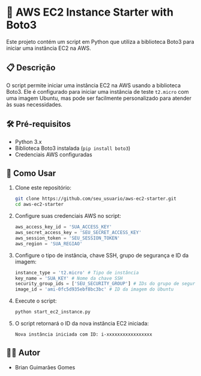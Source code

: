 # 🚀 AWS EC2 Instance Starter with Boto3

Este projeto contém um script em Python que utiliza a biblioteca Boto3 para iniciar uma instância EC2 na AWS. 

## 📋 Descrição

O script permite iniciar uma instância EC2 na AWS usando a biblioteca Boto3. Ele é configurado para iniciar uma instância de teste `t2.micro` com uma imagem Ubuntu, mas pode ser facilmente personalizado para atender às suas necessidades.

## 🛠️ Pré-requisitos

- Python 3.x
- Biblioteca Boto3 instalada (`pip install boto3`)
- Credenciais AWS configuradas

## 🚀 Como Usar

1. Clone este repositório:

    ```bash
    git clone https://github.com/seu_usuario/aws-ec2-starter.git
    cd aws-ec2-starter
    ```

2. Configure suas credenciais AWS no script:

    ```python
    aws_access_key_id = 'SUA_ACCESS_KEY'
    aws_secret_access_key = 'SEU_SECRET_ACCESS_KEY'
    aws_session_token = 'SEU_SESSION_TOKEN'
    aws_region = 'SUA_REGIAO'
    ```

3. Configure o tipo de instância, chave SSH, grupo de segurança e ID da imagem:

    ```python
    instance_type = 't2.micro' # Tipo de instância
    key_name = 'SUA_KEY' # Nome da chave SSH
    security_group_ids = ['SEU_SECURITY_GROUP'] # IDs do grupo de segurança
    image_id = 'ami-0fc5d935ebf8bc3bc' # ID da imagem do Ubuntu
    ```

4. Execute o script:

    ```bash
    python start_ec2_instance.py
    ```

5. O script retornará o ID da nova instância EC2 iniciada:

    ```
    Nova instância iniciada com ID: i-xxxxxxxxxxxxxxxxx
    ```

## 🧑‍💻 Autor
- Brian Guimarães Gomes
